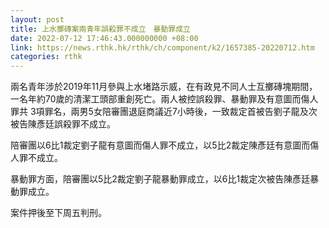 ```yaml
---
layout: post
title: 上水擲磚案兩青年誤殺罪不成立　暴動罪成立
date: 2022-07-12 17:46:43.000000000 +08:00
link: https://news.rthk.hk/rthk/ch/component/k2/1657385-20220712.htm
categories: rthk
---
```


兩名青年涉於2019年11月參與上水堵路示威，在有政見不同人士互擲磚塊期間，一名年約70歲的清潔工頭部重創死亡。兩人被控誤殺罪、暴動罪及有意圖而傷人罪共 3項罪名，兩男5女陪審團退庭商議近7小時後，一致裁定首被告劉子龍及次被告陳彥廷誤殺罪不成立。

陪審團以6比1裁定劉子龍有意圖而傷人罪不成立，以5比2裁定陳彥廷有意圖而傷人罪不成立。

暴動罪方面，陪審團以5比2裁定劉子龍暴動罪成立，以6比1裁定次被告陳彥廷暴動罪成立。

案件押後至下周五判刑。
